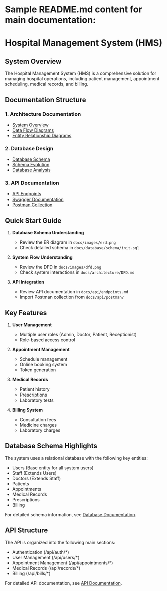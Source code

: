# Sample README.md content for main documentation:

# Hospital Management System (HMS)

## System Overview
The Hospital Management System (HMS) is a comprehensive solution for managing hospital operations, including patient management, appointment scheduling, medical records, and billing.

## Documentation Structure

### 1. Architecture Documentation
- [System Overview](architecture/system-overview.md)
- [Data Flow Diagrams](architecture/DFD.md)
- [Entity Relationship Diagrams](architecture/ERD.md)

### 2. Database Design
- [Database Schema](database/README.md)
- [Schema Evolution](database/schema/migrations/)
- [Database Analysis](database/schemacrawler/)

### 3. API Documentation
- [API Endpoints](api/endpoints.md)
- [Swagger Documentation](api/swagger/)
- [Postman Collection](api/postman/)

## Quick Start Guide

1. **Database Schema Understanding**
    - Review the ER diagram in `docs/images/erd.png`
    - Check detailed schema in `docs/database/schema/init.sql`

2. **System Flow Understanding**
    - Review the DFD in `docs/images/dfd.png`
    - Check system interactions in `docs/architecture/DFD.md`

3. **API Integration**
    - Review API documentation in `docs/api/endpoints.md`
    - Import Postman collection from `docs/api/postman/`

## Key Features

1. **User Management**
    - Multiple user roles (Admin, Doctor, Patient, Receptionist)
    - Role-based access control

2. **Appointment Management**
    - Schedule management
    - Online booking system
    - Token generation

3. **Medical Records**
    - Patient history
    - Prescriptions
    - Laboratory tests

4. **Billing System**
    - Consultation fees
    - Medicine charges
    - Laboratory charges

## Database Schema Highlights

The system uses a relational database with the following key entities:
- Users (Base entity for all system users)
- Staff (Extends Users)
- Doctors (Extends Staff)
- Patients
- Appointments
- Medical Records
- Prescriptions
- Billing

For detailed schema information, see [Database Documentation](database/README.md).

## API Structure

The API is organized into the following main sections:
- Authentication (/api/auth/*)
- User Management (/api/users/*)
- Appointment Management (/api/appointments/*)
- Medical Records (/api/records/*)
- Billing (/api/bills/*)

For detailed API documentation, see [API Documentation](api/endpoints.md).